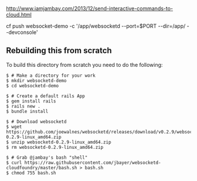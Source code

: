 
http://www.iamjambay.com/2013/12/send-interactive-commands-to-cloud.html


cf push websocket-demo -c '/app/websocketd --port=$PORT --dir=/app/ --devconsole'


## Rebuilding this from scratch

To build this directory from scratch you need to do the following:

    $ # Make a directory for your work
    $ mkdir websocketd-demo
    $ cd websocketd-demo

    $ # Create a default rails App
    $ gem install rails
    $ rails new .
    $ bundle install
    
    $ # Download websocketd
    $ wget https://github.com/joewalnes/websocketd/releases/download/v0.2.9/websocketd-0.2.9-linux_amd64.zip
    $ unzip websocketd-0.2.9-linux_amd64.zip
    $ rm websocketd-0.2.9-linux_amd64.zip
    
    $ # Grab @jambay's bash "shell"
    $ curl https://raw.githubusercontent.com/jbayer/websocketd-cloudfoundry/master/bash.sh > bash.sh
    $ chmod 755 bash.sh
    
    